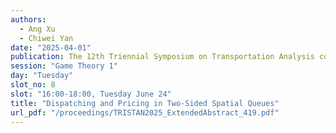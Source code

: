 ```yaml
---
authors:
  - Ang Xu
  - Chiwei Yan
date: "2025-04-01"
publication: The 12th Triennial Symposium on Transportation Analysis conference
session: "Game Theory 1"
day: "Tuesday"
slot_no: 8
slot: "16:00-18:00, Tuesday June 24"
title: "Dispatching and Pricing in Two-Sided Spatial Queues"
url_pdf: "/proceedings/TRISTAN2025_ExtendedAbstract_419.pdf"
---
```


